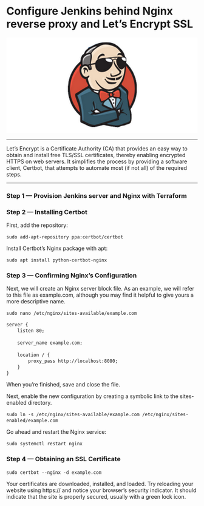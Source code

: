 # Configure Jenkins behind Nginx reverse proxy and Let’s Encrypt SSL
![Ansible](/images/cool-jenkins.png)

___


Let’s Encrypt is a Certificate Authority (CA) that provides an easy way to obtain and install free TLS/SSL certificates, thereby enabling encrypted HTTPS on web servers. It simplifies the process by providing a software client, Certbot, that attempts to automate most (if not all) of the required steps.

___

 ### Step 1 — Provision Jenkins server and Nginx with Terraform
 ### Step 2 — Installing Certbot
 First, add the repository:

```
sudo add-apt-repository ppa:certbot/certbot
```
Install Certbot’s Nginx package with apt:

```
sudo apt install python-certbot-nginx
```
### Step 3 — Confirming Nginx’s Configuration
Next, we will create an Nginx server block file. As an example, we will refer to this file as example.com, although you may find it helpful to give yours a more descriptive name.
```
sudo nano /etc/nginx/sites-available/example.com
```

```
server {
    listen 80;

    server_name example.com;

    location / {
        proxy_pass http://localhost:8080;
    }
}
```
When you’re finished, save and close the file.

Next, enable the new configuration by creating a symbolic link to the sites-enabled directory.

```
sudo ln -s /etc/nginx/sites-available/example.com /etc/nginx/sites-enabled/example.com
```
Go ahead and restart the Nginx service:
```
sudo systemctl restart nginx
```
### Step 4 — Obtaining an SSL Certificate
```
sudo certbot --nginx -d example.com
```
Your certificates are downloaded, installed, and loaded. Try reloading your website using https:// and notice your browser’s security indicator. It should indicate that the site is properly secured, usually with a green lock icon.

 